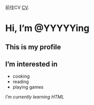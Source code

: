 前往CV [CV](https://yyyyying.github.io/qwe1020098.github.io/).
# Hi, I’m @YYYYYing
## This is my profile

## I’m interested in

* cooking
* reading
* playing games

*I’m currently learning HTML*  



<!---
YYYYYing/YYYYYing is a ✨ special ✨ repository because its `README.md` (this file) appears on your GitHub profile.
You can click the Preview link to take a look at your changes.
--->
